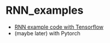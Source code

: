 # RNN_examples
- [RNN example code with Tensorflow](https://nbviewer.org/github/Deok97/RNN_examples/blob/main/RNN_example_with_Tensorflow.ipynb)  
- (maybe later) with Pytorch

